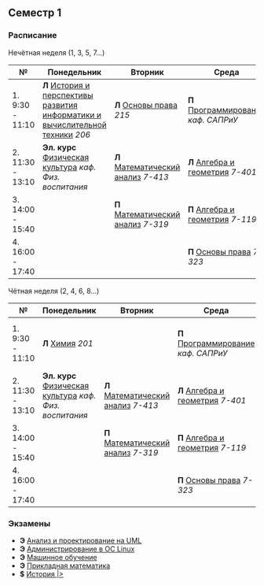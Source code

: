 ## Семестр 1

### Расписание

Нечётная неделя (1, 3, 5, 7...)

|№| Понедельник | Вторник | Среда | Четверг | Пятница |
| ----- | ------ |------ |------ |------ |------ |
| 1. 9:30 - 11:10| **Л** [История и перспективы развития информатики и вычислительной техники]() *206* | **Л** [Основы права](Subjects/LawBasics.md) *215* | **П** [Программирование](Subjects/Programming.md) *каф. САПРиУ* | **Л** [Программирование](Subjects/Programming.md) *каф. САПРиУ* | **Л/П** [Физическая культура]() *каф. Физ. воспитания*|
| 2. 11:30 - 13:10| **Эл. курс** [Физическая культура]() *каф. Физ. воспитания* | **Л** [Математический анализ](Subjects/MathematicalAnalysis.md) *7-413* |  **Л** [Алгебра и геометрия](Subjects/Algebra&Geometry.md) *7-401* | **Л/П** [Иностранный язык]() *7-228 каф. Ин.яз.* | **П** [Информатика](Subjects/ComputerScience.md) *каф. САПРиУ*|
| 3. 14:00 - 15:40| | **П** [Математический анализ](Subjects/MathematicalAnalysis.md) *7-319* | **П** [Алгебра и геометрия](Subjects/Algebra&Geometry.md) *7-119*| **Лаб** [Химия](Subjects/Chemistry.md) *каф. Физ. химии* | **Л** [Информатика](Subjects/ComputerScience.md) *каф. САПРиУ*|
| 4. 16:00 - 17:40 | | | **П** [Основы права](Subjects/LawBasics.md) *7-323*| | **Л/П** [Иностранный язык]() *7-228 каф. Ин.яз.*|


Чётная неделя (2, 4, 6, 8...)

|№| Понедельник | Вторник | Среда | Четверг | Пятница |
| ----- | ------ |------ |------ |------ |------ |
| 1. 9:30 - 11:10| **Л** [Химия](Subjects/Chemistry.md) *201* | | **П** [Программирование](Subjects/Programming.md) *каф. САПРиУ* | **Л** [Программирование](Subjects/Programming.md) *каф. САПРиУ* | **Л/П** [Физическая культура]() *каф. Физ. воспитания*|
| 2. 11:30 - 13:10| **Эл. курс** [Физическая культура]() *каф. Физ. воспитания* | **Л** [Математический анализ](Subjects/MathematicalAnalysis.md) *7-413* |  **Л** [Алгебра и геометрия](Subjects/Algebra&Geometry.md) *7-401* | **Л/П** [Иностранный язык]() *7-228 каф. Ин.яз.* | **П** [Информатика](Subjects/ComputerScience.md) *каф. САПРиУ*|
| 3. 14:00 - 15:40| | **П** [Математический анализ](Subjects/MathematicalAnalysis.md) *7-319* | **П** [Алгебра и геометрия](Subjects/Algebra&Geometry.md) *7-119*| **Лаб** [Химия](Subjects/Chemistry.md) *каф. Физ. химии* | **Л** [Информатика](Subjects/ComputerScience.md) *каф. САПРиУ*|
| 4. 16:00 - 17:40 | | | **П** [Основы права](Subjects/LawBasics.md) *7-323*| | **Л/П** [Иностранный язык]() *7-228 каф. Ин.яз.*|



### Экзамены

* **Э** [Анализ и проектирование на UML](Subjects/UML.md)
* **Э** [Администрирование в ОС Linux](Subjects/LinuxAdministration.md)
* **Э** [Машинное обучение](Subjects/MachineLearning.md)
* **Э** [Прикладная математика](Subjects/AppliedMathematics.md)
* **$** [История |>]()

